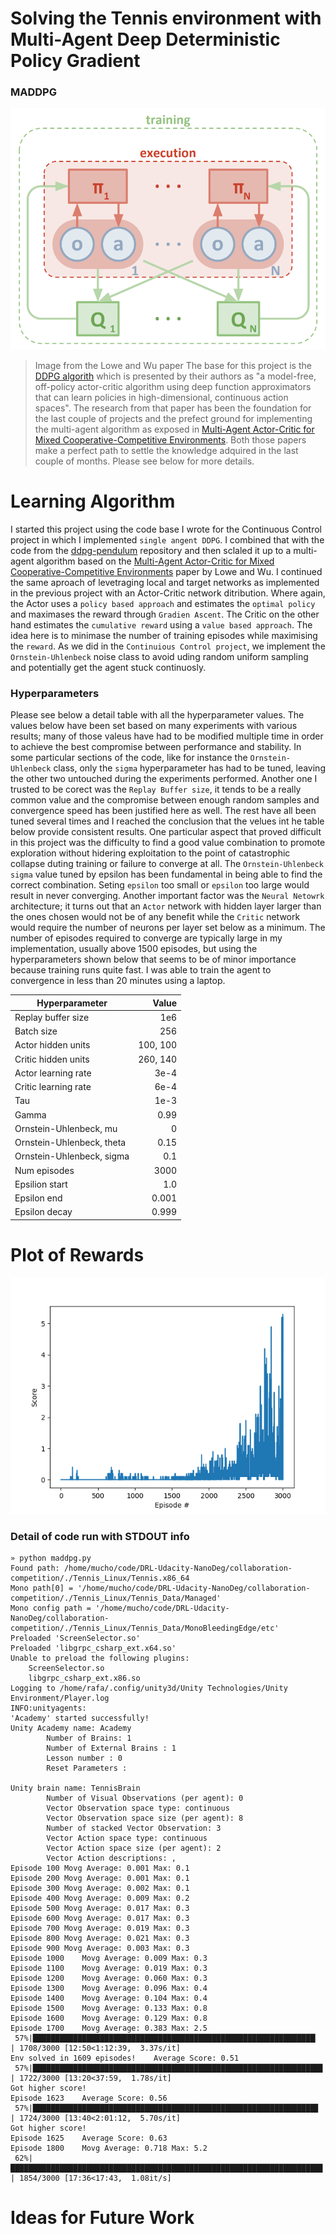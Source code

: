 # Solving the Tennis environment with Multi-Agent Deep Deterministic Policy Gradient
### MADDPG
![Plot of rewards](images/multi-agent-actor-critic.png)
> Image from the Lowe and Wu paper
The base for this project is the [DDPG algorith](https://arxiv.org/pdf/1509.02971.pdf) which is presented by their authors as "a model-free, off-policy actor-critic algorithm using deep function approximators that can learn policies in high-dimensional, continuous action spaces". The research from that paper has been the foundation for the last couple of projects and the prefect ground for implementing the multi-agent algorithm as exposed in [Multi-Agent Actor-Critic for Mixed Cooperative-Competitive Environments](https://papers.nips.cc/paper/7217-multi-agent-actor-critic-for-mixed-cooperative-competitive-environments.pdf). Both those papers make a perfect path to settle the knowledge adquired in the last couple of months. Please see below for more details.

# Learning Algorithm
I started this project using the code base I wrote for the Continuous Control project in which I implemented `single angent DDPG`. I combined that with the code from the [ddpg-pendulum](https://github.com/udacity/deep-reinforcement-learning/tree/master/ddpg-pendulum) repository and then sclaled it up to a multi-agent algorithm based on the [Multi-Agent Actor-Critic for Mixed Cooperative-Competitive Environments](https://papers.nips.cc/paper/7217-multi-agent-actor-critic-for-mixed-cooperative-competitive-environments.pdf) paper by Lowe and Wu. I continued the same aproach of levetraging local and target networks as implemented in the previous project with an Actor-Critic network ditribution. Where again, the Actor uses a `policy based approach` and estimates the `optimal policy` and maximases the reward through `Gradien Ascent`. The Critic on the other hand estimates the `cumulative reward` using a `value based approach`. The idea here is to minimase the number of training episodes while maximising the `reward`.
As we did in the `Continuious Control project`, we implement the `Ornstein-Uhlenbeck` noise class to avoid uding random uniform sampling and potentially get the agent stuck continuosly.

### Hyperparameters
Please see below a detail table with all the hyperparameter values.
The values below have been set based on many experiments with various results; many of those valeus have had to be modified multiple time in order to achieve the best compromise between performance and stability. In some particular sections of the code, like for instance the `Ornstein-Uhlenbeck` class, only the `sigma` hyperparameter has had to be tuned, leaving the other two untouched during the experiments performed. Another one I trusted to be corect was the `Replay Buffer size`, it tends to be a really common value and the compromise between enough random samples and convergence speed has been justified here as well. The rest have all been tuned several times and I reached the conclusion that the velues int he table below provide consistent results. One particular aspect that proved difficult in this project was the difficulty to find a good value combination to promote exploration without hidering exploitation to the point of catastrophic collapse duting training or failure to converge at all. The `Ornstein-Uhlenbeck sigma` value tuned by epsilon has been fundamental in being able to find the correct combination. Seting `epsilon` too small or `epsilon` too large would result in never converging. Another important factor was the `Neural Netowrk` architecture; it turns out that an `Actor` network with hidden layer larger than the ones chosen would not be of any benefit while the `Critic` network would require the number of neurons per layer set below as a minimum. The number of episodes required to converge are typically large in my implementation, usually above 1500 episodes, but using the hyperparameters shown below that seems to be of minor importance because training runs quite fast. I was able to train the agent to convergence in less than 20 minutes using a laptop.

| Hyperparameter | Value |
|---|---:|
| Replay buffer size | 1e6 |
| Batch size | 256 |
| Actor hidden units | 100, 100 |
| Critic hidden units | 260, 140 |
| Actor learning rate | 3e-4 |
| Critic learning rate | 6e-4 |
| Tau | 1e-3 |
| Gamma | 0.99 |
| Ornstein-Uhlenbeck, mu | 0 |
| Ornstein-Uhlenbeck, theta | 0.15 |
| Ornstein-Uhlenbeck, sigma | 0.1 |
| Num episodes | 3000 |
| Epsilion start | 1.0 |
| Epsilon end | 0.001 |
| Epsilon decay | 0.999 |

# Plot of Rewards
![Plot of rewards](images/Collab&Control_Fig2.png)


### Detail of code run with STDOUT info
```
» python maddpg.py
Found path: /home/mucho/code/DRL-Udacity-NanoDeg/collaboration-competition/./Tennis_Linux/Tennis.x86_64
Mono path[0] = '/home/mucho/code/DRL-Udacity-NanoDeg/collaboration-competition/./Tennis_Linux/Tennis_Data/Managed'
Mono config path = '/home/mucho/code/DRL-Udacity-NanoDeg/collaboration-competition/./Tennis_Linux/Tennis_Data/MonoBleedingEdge/etc'
Preloaded 'ScreenSelector.so'
Preloaded 'libgrpc_csharp_ext.x64.so'
Unable to preload the following plugins:
	ScreenSelector.so
	libgrpc_csharp_ext.x86.so
Logging to /home/rafa/.config/unity3d/Unity Technologies/Unity Environment/Player.log
INFO:unityagents:
'Academy' started successfully!
Unity Academy name: Academy
        Number of Brains: 1
        Number of External Brains : 1
        Lesson number : 0
        Reset Parameters :

Unity brain name: TennisBrain
        Number of Visual Observations (per agent): 0
        Vector Observation space type: continuous
        Vector Observation space size (per agent): 8
        Number of stacked Vector Observation: 3
        Vector Action space type: continuous
        Vector Action space size (per agent): 2
        Vector Action descriptions: ,
Episode 100	Movg Average: 0.001	Max: 0.1
Episode 200	Movg Average: 0.001	Max: 0.1
Episode 300	Movg Average: 0.002	Max: 0.1
Episode 400	Movg Average: 0.009	Max: 0.2
Episode 500	Movg Average: 0.017	Max: 0.3
Episode 600	Movg Average: 0.017	Max: 0.3
Episode 700	Movg Average: 0.019	Max: 0.3
Episode 800	Movg Average: 0.021	Max: 0.3
Episode 900	Movg Average: 0.003	Max: 0.3
Episode 1000	Movg Average: 0.009	Max: 0.3
Episode 1100	Movg Average: 0.019	Max: 0.3
Episode 1200	Movg Average: 0.060	Max: 0.3
Episode 1300	Movg Average: 0.096	Max: 0.4
Episode 1400	Movg Average: 0.104	Max: 0.4
Episode 1500	Movg Average: 0.133	Max: 0.8
Episode 1600	Movg Average: 0.129	Max: 0.8
Episode 1700	Movg Average: 0.383	Max: 2.5
 57%|███████████████████████████████████████████████████████████████▏                                               | 1708/3000 [12:50<1:12:39,  3.37s/it]
Env solved in 1609 episodes!	Average Score: 0.51
 57%|████████████████████████████████████████████████████████████████▊                                                | 1722/3000 [13:20<37:59,  1.78s/it]
Got higher score!
Episode 1623	Average Score: 0.56
 57%|███████████████████████████████████████████████████████████████▊                                               | 1724/3000 [13:40<2:01:12,  5.70s/it]
Got higher score!
Episode 1625	Average Score: 0.63
Episode 1800	Movg Average: 0.718	Max: 5.2
 62%|█████████████████████████████████████████████████████████████████████▊                                           | 1854/3000 [17:36<17:43,  1.08it/s]
```

# Ideas for Future Work
